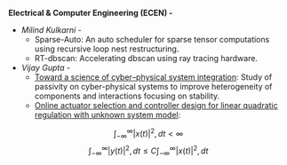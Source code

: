 **Electrical & Computer Engineering (ECEN) -**
- *Milind Kulkarni -* 
	- Sparse-Auto: An auto scheduler for sparse tensor computations using recursive loop nest restructuring.
	- RT-dbscan: Accelerating dbscan using ray tracing hardware.
- *Vijay Gupta -*
	- [Toward a science of cyber–physical system integration](https://ieeexplore.ieee.org/abstract/document/6008519/): Study of passivity on cyber-physical systems to improve heterogeneity of components and interactions focusing on stability.
	- [Online actuator selection and controller design for linear quadratic regulation with unknown system model](https://ieeexplore.ieee.org/abstract/document/10582506/): 

$$
\int_{-\infty}^{\infty} |x(t)|^2 , dt < \infty
$$
$$
\int_{-\infty}^{\infty} |y(t)|^2 , dt \leq C \int_{-\infty}^{\infty} |x(t)|^2 , dt $$
